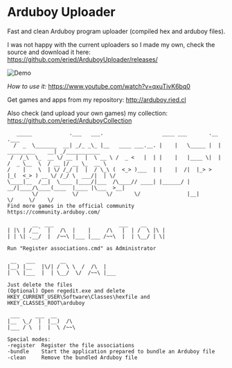 # Arduboy Uploader
Fast and clean Arduboy program uploader (compiled hex and arduboy files).

I was not happy with the current uploaders so I made my own, check the source and download it here:
https://github.com/eried/ArduboyUploader/releases/

![Demo](/media/demo.gif)

*How to use it:* https://www.youtube.com/watch?v=qxuTivK6bq0

Get games and apps from my repository:
http://arduboy.ried.cl

Also check (and upload your own games) my collection:
https://github.com/eried/ArduboyCollection

       _____            .___   ___.                   ____ ___       .__                   .___            
      /  _  \_______  __| _/_ _\_ |__   ____ ___.__. |    |   \_____ |  |   _________    __| _/___________ 
     /  /_\  \_  __ \/ __ |  |  \ __ \ /  _ <   |  | |    |   |____ \|  |  /  _ \__  \  / __ |/ __ \_  __ \
    /    |    \  | \/ /_/ |  |  / \_\ (  <_> )___  | |    |  /|  |_> >  |_(  <_> ) __ \/ /_/ \  ___/|  | \/
    \____|__  /__|  \____ |____/|___  /\____// ____| |______/ |   __/|____/\____(____  |____ |\___  >__|   
            \/           \/         \/       \/               |__|                   \/     \/    \/      
    Find more games in the official community https://community.arduboy.com/

            __  ___                     ___    __       
    | |\ | /__`  |   /\  |    |     /\   |  | /  \ |\ | 
    | | \| .__/  |  /~~\ |___ |___ /~~\  |  | \__/ | \| 

    Run "Register associations.cmd" as Administrator

     __   ___        __                                 
    |__) |__   |\/| /  \ \  /  /\  |                    
    |  \ |___  |  | \__/  \/  /~~\ |___                 

    Just delete the files
    (Optional) Open regedit.exe and delete HKEY_CURRENT_USER\Software\Classes\hexfile and HKEY_CLASSES_ROOT\arduboy

     ___     ___  __                                    
    |__  \_/  |  |__)  /\                               
    |___ / \  |  |  \ /~~\   

    Special modes:
    -register  Register the file associations
    -bundle    Start the application prepared to bundle an Arduboy file
    -clean     Remove the bundled Arduboy file
